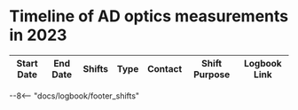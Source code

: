 # Timeline of AD optics measurements in 2023

|    Start Date    | End Date | Shifts | Type | Contact  |           Shift Purpose           |                   Logbook Link                    |
|:----------------:|:--------:|:------:|:----:|:--------:|:---------------------------------:|:-------------------------------------------------:|
<!--                                                                       Logbook Links: [LINK_NAME](logbook://date, logbook_id, event_id) -->

--8<-- "docs/logbook/footer_shifts"
